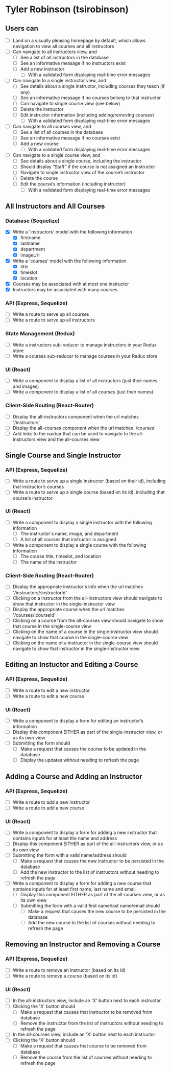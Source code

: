 # Tyler Robinson (tsirobinson)
## Users can
- [ ] Land on a visually pleasing homepage by default, which allows navigation to view all courses and all instructors
- [ ] Can navigate to all instructors view, and
    - [ ] See a list of all instructors in the database
    - [ ] See an informative message if no instructors exist
    - [ ] Add a new instructor
        - [ ] With a validated form displaying real-time error messages
- [ ] Can navigate to a single instructor view, and
    - [ ] See details about a single instructor, including courses they teach (if any) 
    - [ ] See an informative message if no courses belong to that instructor
    - [ ] Can navigate to single course view (see below)
    - [ ] Delete the instructor 
    - [ ] Edit instructor information (including adding/removing courses)
        - [ ] With a validated form displaying real-time error messages
- [ ] Can navigate to all courses view, and
    - [ ] See a list of all courses in the database
    - [ ] See an informative message if no courses exist
    - [ ] Add a new course
        - [ ] With a validated form displaying real-time error messages
- [ ] Can navigate to a single course view, and
    - [ ] See details about a single course, including the instructor
    - [ ] Should display “Staff” if the course is not assigned an instructor
    - [ ] Navigate to single instructor view of the course’s instructor
    - [ ] Delete the course
    - [ ] Edit the course’s information (including instructor)
        - [ ] With a validated form displaying real-time error messages

## All Instructors and All Courses
### Database (Sequelize)
- [X] Write a 'instructors' model with the following information
    - [X] firstname
    - [X] lastname
    - [X] department
    - [X] imageUrl
- [X] Write a 'courses' model with the following information
    - [X] title
    - [X] timeslot
    - [X] location
- [X] Courses may be associated with at most one instructor
- [X] Instructors may be associated with many courses
### API (Express, Sequelize)
- [ ] Write a route to serve up all courses 
- [ ] Write a route to serve up all instructors
### State Management (Redux)
- [ ] Write a instructors sub-reducer to manage instructors in your Redux store 
- [ ] Write a courses sub-reducer to manage courses in your Redux store
### UI (React)
- [ ] Write a component to display a list of all instructors (just their names and images) 
- [ ] Write a component to display a list of all courses (just their names)
### Client-Side Routing (React-Router)
- [ ] Display the all-instructors component when the url matches '/instructors'
- [ ] Display the all-courses component when the url matches '/courses'
- [ ] Add links to the navbar that can be used to navigate to the all-instructors view and the all-courses view

## Single Course and Single Instructor
### API (Express, Sequelize)
- [ ] Write a route to serve up a single instructor (based on their id), including that instructor’s courses
- [ ] Write a route to serve up a single course (based on its id), including that course's instructor
### UI (React)
- [ ] Write a component to display a single instructor with the following information
    - [ ] The instructor's name, image, and department
    - [ ] A list of all courses that instructor is assigned
- [ ] Write a component to display a single course with the following information
    - [ ] The course title, timeslot, and location
    - [ ] The name of the instructor 
### Client-Side Routing (React-Router)
- [ ] Display the appropriate instructor's info when the url matches '/instructors/:instructorId'
- [ ] Clicking on a instructor from the all-instructors view should navigate to show that instructor in the single-instructor view
- [ ] Display the appropriate course when the url matches '/courses/:courseId'
- [ ] Clicking on a course from the all-courses view should navigate to show that course in the single-course view
- [ ] Clicking on the name of a course in the single-instructor view should navigate to show that course in the single-course view
- [ ] Clicking on the name of a instructor in the single-course view should navigate to show that instructor in the single-instructor view

## Editing an Instuctor and Editing a Course
### API (Express, Sequelize)
- [ ] Write a route to edit a new instructor
- [ ] Write a route to edit a new course
### UI (React)
- [ ] Write a component to display a form for editing an instructor’s information
- [ ] Display this component EITHER as part of the single-instructor view, or as its own view
- [ ] Submitting the form should
    - [ ] Make a request that causes the course to be updated in the database
    - [ ] Display the updates without needing to refresh the page

## Adding a Course and Adding an Instructor
### API (Express, Sequelize)
- [ ] Write a route to add a new instructor
- [ ] Write a route to add a new course
### UI (React)
- [ ] Write a component to display a form for adding a new instructor that contains inputs for at least the name and address
- [ ] Display this component EITHER as part of the all-instructors view, or as its own view
- [ ] Submitting the form with a valid name/address should
    - [ ] Make a request that causes the new instructor to be persisted in the database
    - [ ] Add the new instructor to the list of instructors without needing to refresh the page
- [ ] Write a component to display a form for adding a new course that contains inputs for at least first name, last name and email
    - [ ] Display this component EITHER as part of the all-courses view, or as its own view
    - [ ] Submitting the form with a valid first name/last name/email should
        - [ ] Make a request that causes the new course to be persisted in the database
        - [ ] Add the new course to the list of courses without needing to refresh the page

## Removing an Instructor and Removing a Course
### API (Express, Sequelize)
- [ ] Write a route to remove an instructor (based on its id)
- [ ] Write a route to remove a course (based on its id)
### UI (React)
- [ ] In the all-instructors view, include an 'X' button next to each instructor
- [ ] Clicking the 'X' button should
    - [ ] Make a request that causes that instructor to be removed from database
    - [ ] Remove the instructor from the list of instructors without needing to refresh the page
- [ ] In the all-courses view, include an 'X' button next to each instructor
- [ ] Clicking the 'X' button should
    - [ ] Make a request that causes that course to be removed from database
    - [ ] Remove the course from the list of courses without needing to refresh the page